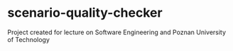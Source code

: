 # scenario-quality-checker
Project created for lecture on Software Engineering and Poznan University of Technology
